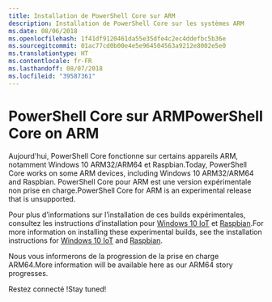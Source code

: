 ```yaml
---
title: Installation de PowerShell Core sur ARM
description: Installation de PowerShell Core sur les systèmes ARM
ms.date: 08/06/2018
ms.openlocfilehash: 1f41df9120461da55e35dfe4c2ec4ddefbc5b36e
ms.sourcegitcommit: 01ac77cd0b00e4e5e964504563a9212e8002e5e0
ms.translationtype: HT
ms.contentlocale: fr-FR
ms.lasthandoff: 08/07/2018
ms.locfileid: "39587361"
---
```

# <a name="powershell-core-on-arm"></a><span data-ttu-id="8ba09-103">PowerShell Core sur ARM</span><span class="sxs-lookup"><span data-stu-id="8ba09-103">PowerShell Core on ARM</span></span>

<span data-ttu-id="8ba09-104">Aujourd'hui, PowerShell Core fonctionne sur certains appareils ARM, notamment Windows 10 ARM32/ARM64 et Raspbian.</span><span class="sxs-lookup"><span data-stu-id="8ba09-104">Today, PowerShell Core works on some ARM devices, including Windows 10 ARM32/ARM64 and Raspbian.</span></span>
<span data-ttu-id="8ba09-105">PowerShell Core pour ARM est une version expérimentale non prise en charge.</span><span class="sxs-lookup"><span data-stu-id="8ba09-105">PowerShell Core for ARM is an experimental release that is unsupported.</span></span>

<span data-ttu-id="8ba09-106">Pour plus d’informations sur l’installation de ces builds expérimentales, consultez les instructions d’installation pour [Windows 10 IoT](installing-powershell-core-on-windows.md#deploying-on-windows-iot) et [Raspbian](installing-powershell-core-on-linux.md#raspbian).</span><span class="sxs-lookup"><span data-stu-id="8ba09-106">For more information on installing these experimental builds, see the installation instructions for [Windows 10 IoT](installing-powershell-core-on-windows.md#deploying-on-windows-iot) and [Raspbian](installing-powershell-core-on-linux.md#raspbian).</span></span>

<span data-ttu-id="8ba09-107">Nous vous informerons de la progression de la prise en charge ARM64.</span><span class="sxs-lookup"><span data-stu-id="8ba09-107">More information will be available here as our ARM64 story progresses.</span></span>

<span data-ttu-id="8ba09-108">Restez connecté !</span><span class="sxs-lookup"><span data-stu-id="8ba09-108">Stay tuned!</span></span>
